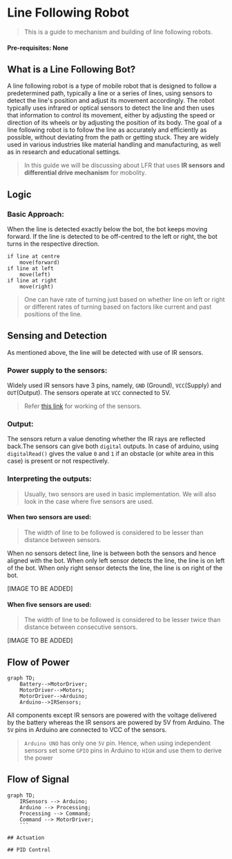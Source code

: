 # Line Following Robot
>This is a guide to mechanism and building of line following robots.

#### Pre-requisites: None

## What is a Line Following Bot?
A line following robot is a type of mobile robot that is designed to follow a predetermined path, typically a line or a series of lines, using sensors to detect the line's position and adjust its movement accordingly. The robot typically uses infrared or optical sensors to detect the line and then uses that information to control its movement, either by adjusting the speed or direction of its wheels or by adjusting the position of its body. The goal of a line following robot is to follow the line as accurately and efficiently as possible, without deviating from the path or getting stuck. They are widely used in various industries like material handling and manufacturing, as well as in research and educational settings.

> In this guide we will be discussing about LFR that uses **IR sensors and differential drive mechanism** for mobolity.

## Logic
### Basic Approach:
When the line is detected exactly below the bot, the bot keeps moving forward. If the line is detected to be off-centred to the left or right, the bot turns in the respective direction.

```
if line at centre 
    move(forward)
if line at left
    move(left)
if line at right
    move(right)
```
> One can have rate of turning just based on whether line on left or right or different rates of turning based on factors like current and past positions of the line.
 
## Sensing and Detection 

As mentioned above, the line will be detected with use of IR sensors.

### Power supply to the sensors:
   
Widely used IR sensors have 3 pins, namely, `GND` (Ground), `VCC`(Supply) and `OUT`(Output). The sensors operate at `VCC` connected to 5V.

> Refer [this link](https://www.google.com/) for working of the sensors.

### Output:
The sensors return a value denoting whether the IR rays are reflected back.The sensors can give both `digital` outputs. In case of arduino, using `digitalRead()` gives the value `0` and `1` if an obstacle (or white area in this case) is present or not respectively.


### Interpreting the outputs:
> Usually, two sensors are used in basic implementation. We will also look in the case where five sensors are used.
#### When two sensors are used:
> The width of line to be followed is considered to be lesser than distance between sensors.

When no sensors detect line, line is between both the sensors and hence aligned with the bot.
When only left sensor detects the line, the line is on left of the bot.
When only right sensor detects the line, the line is on right of the bot.

[IMAGE TO BE ADDED]


#### When five sensors are used:
> The width of line to be followed is considered to be lesser twice than distance between consecutive sensors.

[IMAGE TO BE ADDED]

## Flow of Power
```mermaid
graph TD;
    Battery-->MotorDriver;
	MotorDriver-->Motors;
	MotorDriver-->Arduino;
	Arduino-->IRSensors;
```
All components except IR sensors are powered with the voltage delivered by the battery whereas the IR sensors are powered by 5V from Arduino.
The `5V` pins in Arduino are connected to VCC of the sensors.

> `Arduino UNO` has only one `5V` pin. Hence, when using independent sensors set some `GPIO` pins in Arduino to `HIGH` and use them to derive the power

## Flow of Signal
```mermaid
graph TD;
	IRSensors --> Arduino;
	Arduino --> Processing;
	Processing --> Command;
	Command --> MotorDriver;
	```

## Actuation

## PID Control
